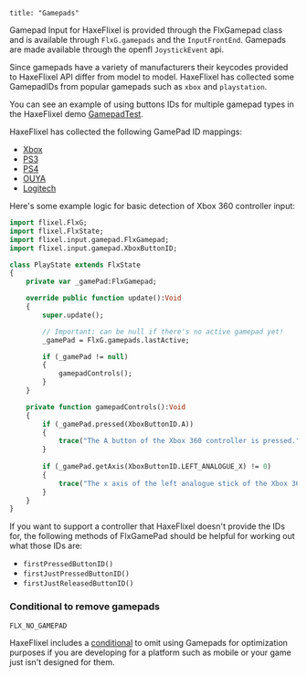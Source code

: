 ```
title: "Gamepads"
```

Gamepad Input for HaxeFlixel is provided through the FlxGamepad class and is available through `FlxG.gamepads` and the `InputFrontEnd`. Gamepads are made available through the openfl `JoystickEvent` api.

Since gamepads have a variety of manufacturers their keycodes provided to HaxeFlixel API differ from model to model. HaxeFlixel has collected some GamepadIDs from popular gamepads such as `xbox` and `playstation`.

You can see an example of using buttons IDs for multiple gamepad types in the HaxeFlixel demo [GamepadTest](https://github.com/HaxeFlixel/flixel-demos/tree/dev/Input/GamepadTest).

HaxeFlixel has collected the following GamePad ID mappings:
- [Xbox](https://github.com/HaxeFlixel/flixel/blob/dev/flixel/input/gamepad/XboxButtonID.hx)
- [PS3](https://github.com/HaxeFlixel/flixel/blob/dev/flixel/input/gamepad/PS3ButtonID.hx)
- [PS4](https://github.com/HaxeFlixel/flixel/blob/dev/flixel/input/gamepad/PS4ButtonID.hx)
- [OUYA](https://github.com/HaxeFlixel/flixel/blob/dev/flixel/input/gamepad/OUYAButtonID.hx)
- [Logitech](https://github.com/HaxeFlixel/flixel/blob/dev/flixel/input/gamepad/LogitechButtonID.hx)

Here's some example logic for basic detection of Xbox 360 controller input:

``` haxe
import flixel.FlxG;
import flixel.FlxState;
import flixel.input.gamepad.FlxGamepad;
import flixel.input.gamepad.XboxButtonID;

class PlayState extends FlxState
{
    private var _gamePad:FlxGamepad;

    override public function update():Void 
    {
        super.update();

        // Important: can be null if there's no active gamepad yet!
        _gamePad = FlxG.gamepads.lastActive;

        if (_gamePad != null)
        {
            gamepadControls();
        }
    }

    private function gamepadControls():Void
    {
        if (_gamePad.pressed(XboxButtonID.A))
        {
            trace("The A button of the Xbox 360 controller is pressed.");
        }
		
        if (_gamePad.getAxis(XboxButtonID.LEFT_ANALOGUE_X) != 0)
        {
            trace("The x axis of the left analogue stick of the Xbox 360 controller has been moved.");
        }
    }
}
```

If you want to support a controller that HaxeFlixel doesn't provide the IDs for, the following methods of FlxGamePad should be helpful for working out what those IDs are:

- `firstPressedButtonID()`
- `firstJustPressedButtonID()`
- `firstJustReleasedButtonID()`

### Conditional to remove gamepads

``` haxe
FLX_NO_GAMEPAD
```

HaxeFlixel includes a [conditional](http://haxeflixel.com/documentation/haxeflixel-conditionals/) to omit using Gamepads for optimization purposes if you are developing for a platform such as mobile or your game just isn't designed for them.
